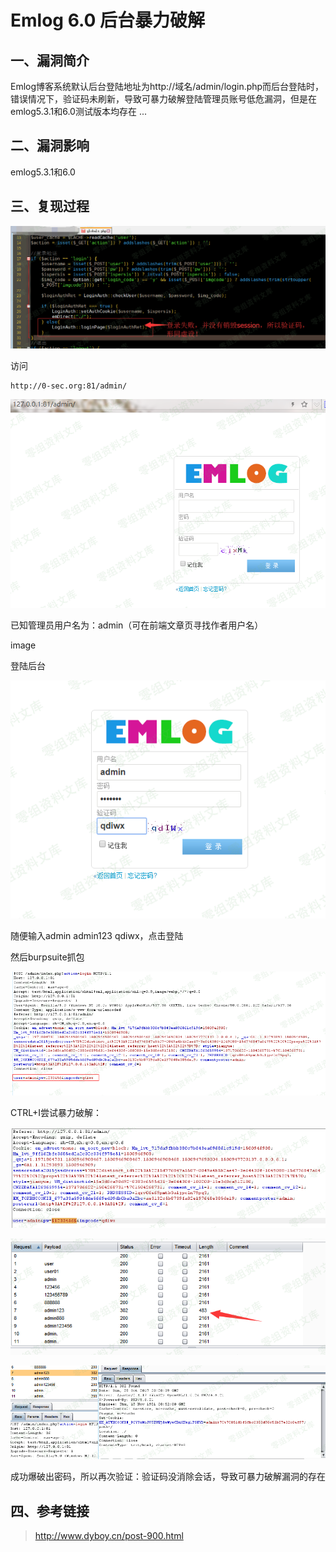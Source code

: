 Emlog 6.0 后台暴力破解
======================

一、漏洞简介
------------

Emlog博客系统默认后台登陆地址为http://域名/admin/login.php而后台登陆时，错误情况下，验证码未刷新，导致可暴力破解登陆管理员账号低危漏洞，但是在emlog5.3.1和6.0测试版本均存在
\...

二、漏洞影响
------------

emlog5.3.1和6.0

三、复现过程
------------

![](./.resource/Emlog6.0后台暴力破解/media/rId24.png)

访问

    http://0-sec.org:81/admin/

![](./.resource/Emlog6.0后台暴力破解/media/rId25.png)

已知管理员用户名为：admin（可在前端文章页寻找作者用户名）

image

登陆后台

![](./.resource/Emlog6.0后台暴力破解/media/rId26.png)

随便输入admin admin123 qdiwx，点击登陆

然后burpsuite抓包

![](./.resource/Emlog6.0后台暴力破解/media/rId27.png)

CTRL+I尝试暴力破解：

![](./.resource/Emlog6.0后台暴力破解/media/rId28.png)

![](./.resource/Emlog6.0后台暴力破解/media/rId29.png)

![](./.resource/Emlog6.0后台暴力破解/media/rId30.png)

成功爆破出密码，所以再次验证：验证码没消除会话，导致可暴力破解漏洞的存在

四、参考链接
------------

> http://www.dyboy.cn/post-900.html
